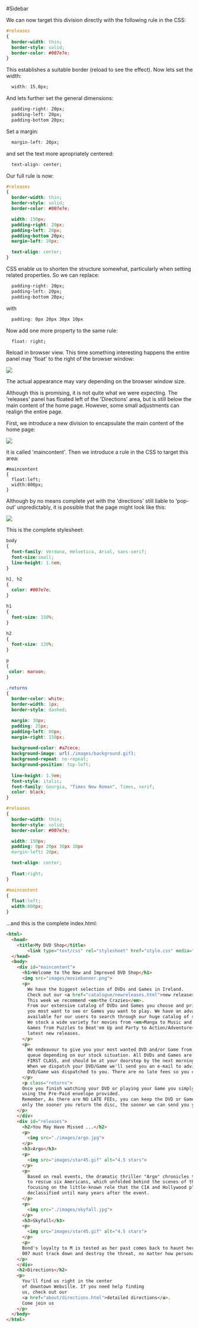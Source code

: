 #Sidebar

We can now target this division directly with the following rule in the CSS:

~~~css
#releases 
{
  border-width: thin;
  border-style: solid;
  border-color: #007e7e;
}
~~~

This establishes a suitable border (reload to see the effect). Now lets set the width:

~~~css
  width: 15,0px;
~~~

And lets further set the general dimensions:

~~~css
  padding-right: 20px;  
  padding-left: 20px;
  padding-bottom 20px;
~~~

Set a margin:

~~~css
  margin-left: 20px;
~~~

and set the text more apropriately centered:

~~~css
  text-align: center;
~~~

Our full rule is now:

~~~css
#releases 
{
  border-width: thin;
  border-style: solid;
  border-color: #007e7e;

  width: 150px;
  padding-right: 20px;  
  padding-left: 20px;
  padding-bottom 20px;
  margin-left: 20px;

  text-align: center;
}
~~~

CSS enable us to shorten the structure somewhat, particularly when setting related properties. So we can replace:

~~~css
  padding-right: 20px;  
  padding-left: 20px;
  padding-bottom 20px;
~~~

with

~~~css
  padding: 0px 20px 30px 10px
~~~

Now add one more property to the same rule:

~~~css
  float: right;
~~~

Reload in browser view. This time something interesting happens the entire panel may 'float' to the right of the browser window:

![](./img/x20.png)

The actual appearance may vary depending on the browser window size.

Although this is promising, it is not quite what we were expecting. The 'releases' panel has floated left of the 'Directions' area, but is still below the main content of the home page. However, some small adjustments can realign the entire page.

First, we introduce a new division to encapsulate the main content of the home page:

![](./img/x13.png)

it is called 'maincontent'. Then we introduce a rule in the CSS to target this area:

~~~
#maincontent
{
  float:left;
  width:800px;
}
~~~

Although by no means complete yet with the 'directions' still liable to 'pop-out' unpredictably, it is possible that the page might look like this:

![](./img/x14.png)

This is the complete stylesheet:

~~~css
body 
{
  font-family: Verdana, Helvetica, Arial, sans-serif;
  font-size:small;
  line-height: 1.6em;
}

h1, h2 
{
  color: #007e7e;
}

h1 
{
  font-size: 150%;
}

h2 
{
  font-size: 130%;
}

p
{
 color: maroon;
}

.returns 
{
  border-color: white;
  border-width: 1px; 
  border-style: dashed;

  margin: 30px;
  padding: 25px;
  padding-left: 80px;
  margin-right: 150px;
    
  background-color: #a7cece;
  background-image: url(./images/background.gif);
  background-repeat: no-repeat;
  background-position: top-left;
  
  line-height: 1.9em;
  font-style: italic;
  font-family: Georgia, "Times New Roman", Times, serif;
  color: black;
}

#releases 
{
  border-width: thin;
  border-style: solid;
  border-color: #007e7e;

  width: 150px;
  padding: 0px 20px 30px 10px
  margin-left: 20px;

  text-align: center;
  
  float:right;
}

#maincontent
{
  float:left;
  width:800px;
} 
~~~

...and this is the complete index.html:

~~~html
<html>
  <head>
    <title>My DVD Shop</title>
        <link type="text/css" rel="stylesheet" href="style.css" media="screen" />
  </head>
  <body>
    <div id="maincontent">
      <h1>Welcome to the New and Improved DVD Shop</h1>
      <img src="images/moviebanner.png">
      <p>
        We have the biggest selection of DVDs and Games in Ireland.  
        Check out our <a href="catalogue/newreleases.html">new releases</a>, 
        This week we recommend <em>the Crazies</em>.  
        From our extensive catalog of DVDs and Games you choose and priortise the DVDs 
        you most want to see or Games you want to play. We have an advanced search facility 
        available for our users to search through our huge catalog of stock.
        We stock a wide variety for movies from <em>Manga to Music and Comedy to Childrens, 
        Games from Puzzles to Beat'em Up and Party to Action/Adventure</em> as well as all the 
        latest new releases.
      </p>
      <p>
        We endeavour to give you your most wanted DVD and/or Game from your rental 
        queue depending on our stock situation. All DVDs and Games are posted out at noon 
        FIRST CLASS, and should be at your doorstep by the next morning.
        When we dispatch your DVD/Game we'll send you an e-mail to advise you on which 
        DVD/Game was dispatched to you. There are no late fees so you can watch or play at your leisure 
      </p>
      <p class="returns">
      Once you finish watching your DVD or playing your Game you simply return it to us 
      using the Pre-Paid envelope provided.
      Remember, As there are NO LATE FEEs, you can keep the DVD or Game for as long as you want, 
      only the sooner you return the disc, the sooner we can send you your next available choice. 
    </p>
    </div>
    <div id="releases">
      <h2>You May Have Missed ...</h2>
      <p>
        <img src="./images/argo.jpg">
      </p>
      <h3>Argo</h3>  
      <p>
        <img src="images/star45.gif" alt="4.5 stars">
      </p> 
      <p>
        Based on real events, the dramatic thriller "Argo" chronicles the life-or-death covert operation 
        to rescue six Americans, which unfolded behind the scenes of the Iran hostage crisis, 
        focusing on the little-known role that the CIA and Hollywood played-information that was not 
        declassified until many years after the event.
      </p>    
      <p>
        <img src="./images/skyfall.jpg">
      </p>
      <h3>Skyfall</h3>
      <p>
        <img src="images/star45.gif" alt="4.5 stars">
      </p> 
      <p>
      Bond's loyalty to M is tested as her past comes back to haunt her. As MI6 comes under attack, 
      007 must track down and destroy the threat, no matter how personal the cost.
    </p>
    </div>
    <h2>Directions</h2>
    <p>
      You'll find us right in the center 
      of downtown Webville. If you need help finding
      us, check out our 
      <a href="about/directions.html">detailed directions</a>. 
      Come join us
    </p>
  </body>
</html>
~~~




